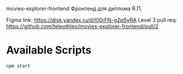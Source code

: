 movies-explorer-frontend
Фронтенд для диплома Я.П.

Figma link: https://disk.yandex.ru/d/I00rFN-g2pSyRA
Level 3 pull req: https://github.com/teleothleo/movies-explorer-frontend/pull/2

# Available Scripts

`npm start`

